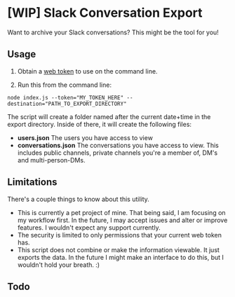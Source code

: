 # [WIP] Slack Conversation Export

Want to archive your Slack conversations? This might be the tool for you!

## Usage

1. Obtain a [web token](https://api.slack.com/custom-integrations/legacy-tokens) to use on the command line.

2. Run this from the command line:

`node index.js --token="MY_TOKEN_HERE" --destination="PATH_TO_EXPORT_DIRECTORY"`

The script will create a folder named after the current date+time in the export directory. Inside of there, it will create the following files:

- **users.json** The users you have access to view
- **conversations.json** The conversations you have access to view. This includes public channels, private channels you're a member of, DM's and multi-person-DMs.

## Limitations

There's a couple things to know about this utility.

- This is currently a pet project of mine. That being said, I am focusing on my workflow first. In the future, I may accept issues and alter or improve features. I wouldn't expect any support currently.
- The security is limited to only permissions that your current web token has.
- This script does not combine or make the information viewable. It just exports the data. In the future I might make an interface to do this, but I wouldn't hold your breath. :)

## Todo
